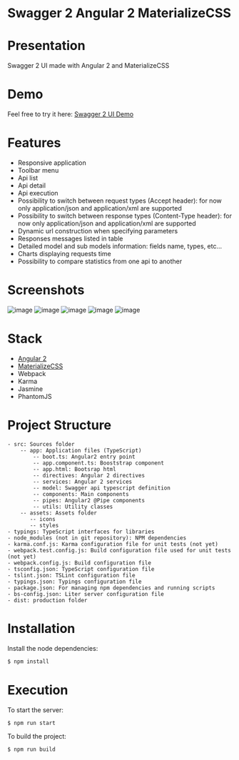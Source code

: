 Swagger 2 Angular 2 MaterializeCSS
==========

# Presentation
Swagger 2 UI made with Angular 2 and MaterializeCSS

# Demo
Feel free to try it here: [Swagger 2 UI Demo](http://public.redfroggy.fr/swagger2)

# Features
- Responsive application
- Toolbar menu
- Api list
- Api detail
- Api execution
- Possibility to switch between request types (Accept header): for now only application/json and application/xml are supported
- Possibility to switch between response types (Content-Type header): for now only application/json and application/xml are supported
- Dynamic url construction when specifying parameters
- Responses messages listed in table
- Detailed model and sub models information: fields name, types, etc...
- Charts displaying requests time
- Possibility to compare statistics from one api to another

# Screenshots
![image](http://i.imgur.com/mppox2Y.png?1)
![image](http://i.imgur.com/pbkEvaT.png?1)
![image](http://i.imgur.com/xQ4nnKj.png?1)
![image](http://i.imgur.com/n3KcvFI.png?1)
![image](http://i.imgur.com/OBZHvqK.png?1) 

# Stack
- [Angular 2](https://angular.io)
- [MaterializeCSS](http://materializecss.com)
- Webpack
- Karma
- Jasmine
- PhantomJS

# Project Structure

```
- src: Sources folder
    -- app: Application files (TypeScript)
		-- boot.ts: Angular2 entry point
		-- app.component.ts: Booststrap component
		-- app.html: Bootsrap html
		-- directives: Angular 2 directives
		-- services: Angular 2 services
		-- model: Swagger api typescript definition
		-- components: Main components
		-- pipes: Angular2 @Pipe components
		-- utils: Utility classes
    -- assets: Assets folder
	   -- icons
	   -- styles
- typings: TypeScript interfaces for libraries
- node_modules (not in git repository): NPM dependencies
- karma.conf.js: Karma configuration file for unit tests (not yet)
- webpack.test.config.js: Build configuration file used for unit tests (not yet)
- webpack.config.js: Build configuration file
- tsconfig.json: TypeScript configuration file
- tslint.json: TSLint configuration file
- typings.json: Typings configuration file
- package.json: For managing npm dependencies and running scripts
- bs-config.json: Liter server configuration file
- dist: production folder
```


# Installation
Install the node dependencies:
```bash
$ npm install
```

# Execution
To start the server:
```bash
$ npm run start
```
To build the project:
```bash
$ npm run build
```
